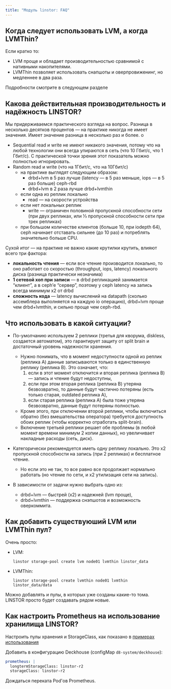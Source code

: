 ```yaml
---
title: "Модуль linstor: FAQ"
---
```


## Когда следует использовать LVM, а когда LVMThin?

Если кратко то:
- LVM проще и обладает производительностью сравнимой с нативными накопителями.
- LVMThin позволяет использовать снапшоты и оверпровиженинг, но медленнее в два раза.

Подробности смотрите в следующем разделе

## Какова действительная производительность и надёжность LINSTOR?

Мы придерживаемся практического взгляда на вопрос. Разница в несколько десятков процентов — на практике никогда не имеет значения. Имеет значение разница в несколько раз и более.
o

- Sequential read и write не имеют никакого значения, потому что на любой технологии они всегда упираются в сеть (что 10 Гбит/с, что 1 Гбит/с). С практической точки зрения этот показатель можно полностью игнорировать.
- Random read и write (что на 1Гбит/с, что на 10Гбит/с)
  - на практике выглядят следующим образом:
    - drbd+lvm в 5 раз лучше (latency — в 5 раз меньше, iops — в 5 раз больше) ceph-rbd
    - drbd+lvm в 2 раза лучше drbd+lvmthin
  - если одна из реплик локально
    - read — на скорости устройства
  - если нет локальных реплик
    - write — ограничен половиной пропускной способности сети (при двух репликах, или ⅓ пропускной способности сети при трех репликах)
  - при большом количестве клиентов (больше 10, при iodepth 64), ceph начинает отставать сильнее (до 10 раз) и потреблять значительно больше CPU.

Сухой итог — на практике не важно какие крутилки крутить, влияют всего три фактора:
- **локальность чтения** — если все чтение производится локально, то оно работает со скоростью (throughput, iops, latency) локального диска (разница практически незначима) 
- **1 сетевой хоп при записи** — в drbd репликацией занимается “клиент”, а в ceph’е “сервер”, поэтому у ceph latency на запись всегда минимум x2 от drbd
- **сложность кода** — latency вычислений на datapath (сколько ассемблера выполняется на каждую io операцию), drbd+lvm проще чем drbd+lvmthin, и сильно проще чем ceph-rbd.

## Что использовать в какой ситуации?

- По-умолчанию используем 2 реплики (третья для кворума, diskless, создается автоматом), это гарантирует защиту от split brain и достаточный уровень надежности хранения.
  - Нужно понимать, что в момент недоступности одной из реплик (реплика A) данные записываются только в единственную реплику (реплика B). Это означает, что:
     1. если в этот момент отключится и вторая реплика (реплика B) — запись и чтение будут недоступны,
     1. если при этом вторая реплика (реплика B) утеряна безвозвратно, то данные будут частично потеряны (есть только старая, outdated реплика A),
     1. если старая реплика (реплика A) была тоже утеряна безвозвратно, данные будут потеряны полностью.
  - Кроме этого, при отключении второй реплики, чтобы включиться обратно (без вмешательства оператора) требуется доступность обоих реплик (чтобы корректно отработать split-brain).
  - Включение третьей реплики решает обе проблемы (в любой момент времени минимум 2 копии данных), но увеличивает накладные расходы (сеть, диск).

- Категорически рекомендуется иметь одну реплику локально. Это x2 пропускной способности на запись (при 2 репликах) и бесплатное чтение.
  - Но если это не так, то все равно все продолжает нормально работать (но чтение по сети, и x2 утилизация сети на запись).
- В зависимости от задачи нужно выбрать одно из:
  - drbd+lvm — быстрей (x2) и надежней (lvm проще),
  - drbd+lvmthin — поддержка снэпшотов и возможность оверкоммита.

## Как добавить существуюший LVM или LVMThin пул?

Очень просто:

- LVM:
  ```
  linstor storage-pool create lvm node01 lvmthin linstor_data
  ```
  
- LVMThin:
  ```
  linstor storage-pool create lvmthin node01 lvmthin linstor_data/data
  ```

Можно добавлять и пулы, в которых уже созданы какие-то тома. LINSTOR просто будет создавать рядом новые.

## Как настроить Prometheus на использование хранилища LINSTOR?

Настроить пулы хранения и StorageClass, как показано в [примерах использования](usage.html)

Добавить в конфигурацию Deckhouse (configMap `d8-system/deckhouse`):
```yaml
prometheus: |
  longtermStorageClass: linstor-r2
  storageClass: linstor-r2
```

Дождаться переката Pod'ов Prometheus.
